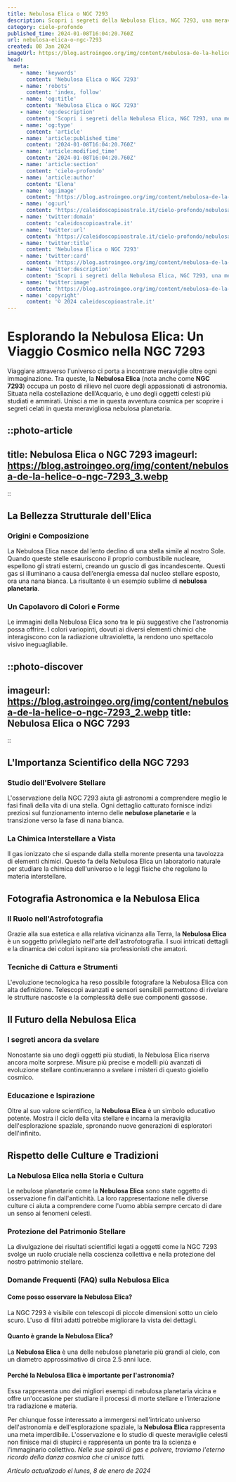 ```yaml
---
title: Nebulosa Elica o NGC 7293
description: Scopri i segreti della Nebulosa Elica, NGC 7293, una meraviglia celeste ricca di misteri e splendori astronomici. Esplora con noi!
category: cielo-profondo
published_time: 2024-01-08T16:04:20.760Z
url: nebulosa-elica-o-ngc-7293
created: 08 Jan 2024
imageUrl: https://blog.astroingeo.org/img/content/nebulosa-de-la-helice-o-ngc-7293_3.webp
head:
  meta:
    - name: 'keywords'
      content: 'Nebulosa Elica o NGC 7293'
    - name: 'robots'
      content: 'index, follow'
    - name: 'og:title'
      content: 'Nebulosa Elica o NGC 7293'
    - name: 'og:description'
      content: 'Scopri i segreti della Nebulosa Elica, NGC 7293, una meraviglia celeste ricca di misteri e splendori astronomici. Esplora con noi!'
    - name: 'og:type'
      content: 'article'
    - name: 'article:published_time'
      content: '2024-01-08T16:04:20.760Z'
    - name: 'article:modified_time'
      content: '2024-01-08T16:04:20.760Z'
    - name: 'article:section'
      content: 'cielo-profondo'
    - name: 'article:author'
      content: 'Elena'
    - name: 'og:image'
      content: 'https://blog.astroingeo.org/img/content/nebulosa-de-la-helice-o-ngc-7293_3.webp'
    - name: 'og:url'
      content: 'https://caleidoscopioastrale.it/cielo-profondo/nebulosa-elica-o-ngc-7293'
    - name: 'twitter:domain'
      content: 'caleidoscopioastrale.it'
    - name: 'twitter:url'
      content: 'https://caleidoscopioastrale.it/cielo-profondo/nebulosa-elica-o-ngc-7293'
    - name: 'twitter:title'
      content: 'Nebulosa Elica o NGC 7293'
    - name: 'twitter:card'
      content: 'https://blog.astroingeo.org/img/content/nebulosa-de-la-helice-o-ngc-7293_3.webp'
    - name: 'twitter:description'
      content: 'Scopri i segreti della Nebulosa Elica, NGC 7293, una meraviglia celeste ricca di misteri e splendori astronomici. Esplora con noi!'
    - name: 'twitter:image'
      content: 'https://blog.astroingeo.org/img/content/nebulosa-de-la-helice-o-ngc-7293_3.webp'
    - name: 'copyright'
      content: '© 2024 caleidoscopioastrale.it'
---
```

# Esplorando la Nebulosa Elica: Un Viaggio Cosmico nella NGC 7293

Viaggiare attraverso l'universo ci porta a incontrare meraviglie oltre ogni immaginazione. Tra queste, la **Nebulosa Elica** (nota anche come **NGC 7293**) occupa un posto di rilievo nel cuore degli appassionati di astronomia. Situata nella costellazione dell’Acquario, è uno degli oggetti celesti più studiati e ammirati. Unisci a me in questa avventura cosmica per scoprire i segreti celati in questa meravigliosa nebulosa planetaria.

::photo-article
---
title: Nebulosa Elica o NGC 7293
imageurl: https://blog.astroingeo.org/img/content/nebulosa-de-la-helice-o-ngc-7293_3.webp
---
::

## La Bellezza Strutturale dell'Elica

### Origini e Composizione
La Nebulosa Elica nasce dal lento declino di una stella simile al nostro Sole. Quando queste stelle esauriscono il proprio combustibile nucleare, espellono gli strati esterni, creando un guscio di gas incandescente. Questi gas si illuminano a causa dell’energia emessa dal nucleo stellare esposto, ora una nana bianca. La risultante è un esempio sublime di **nebulosa planetaria**.

### Un Capolavoro di Colori e Forme
Le immagini della Nebulosa Elica sono tra le più suggestive che l'astronomia possa offrire. I colori variopinti, dovuti ai diversi elementi chimici che interagiscono con la radiazione ultravioletta, la rendono uno spettacolo visivo ineguagliabile.

::photo-discover
---
imageurl: https://blog.astroingeo.org/img/content/nebulosa-de-la-helice-o-ngc-7293_2.webp
title: Nebulosa Elica o NGC 7293
---
::

## L'Importanza Scientifico della NGC 7293

### Studio dell'Evolvere Stellare
L'osservazione della NGC 7293 aiuta gli astronomi a comprendere meglio le fasi finali della vita di una stella. Ogni dettaglio catturato fornisce indizi preziosi sul funzionamento interno delle **nebulose planetarie** e la transizione verso la fase di nana bianca.

### La Chimica Interstellare a Vista
Il gas ionizzato che si espande dalla stella morente presenta una tavolozza di elementi chimici. Questo fa della Nebulosa Elica un laboratorio naturale per studiare la chimica dell'universo e le leggi fisiche che regolano la materia interstellare.

## Fotografia Astronomica e la Nebulosa Elica

### Il Ruolo nell'Astrofotografia
Grazie alla sua estetica e alla relativa vicinanza alla Terra, la **Nebulosa Elica** è un soggetto privilegiato nell'arte dell'astrofotografia. I suoi intricati dettagli e la dinamica dei colori ispirano sia professionisti che amatori.

### Tecniche di Cattura e Strumenti
L'evoluzione tecnologica ha reso possibile fotografare la Nebulosa Elica con alta definizione. Telescopi avanzati e sensori sensibili permettono di rivelare le strutture nascoste e la complessità delle sue componenti gassose.

## Il Futuro della Nebulosa Elica

### I segreti ancora da svelare
Nonostante sia uno degli oggetti più studiati, la Nebulosa Elica riserva ancora molte sorprese. Misure più precise e modelli più avanzati di evoluzione stellare continueranno a svelare i misteri di questo gioiello cosmico.

### Educazione e Ispirazione
Oltre al suo valore scientifico, la **Nebulosa Elica** è un simbolo educativo potente. Mostra il ciclo della vita stellare e incarna la meraviglia dell'esplorazione spaziale, spronando nuove generazioni di esploratori dell'infinito.

## Rispetto delle Culture e Tradizioni

### La Nebulosa Elica nella Storia e Cultura
Le nebulose planetarie come la **Nebulosa Elica** sono state oggetto di osservazione fin dall'antichità. La loro rappresentazione nelle diverse culture ci aiuta a comprendere come l'uomo abbia sempre cercato di dare un senso ai fenomeni celesti.

### Protezione del Patrimonio Stellare
La divulgazione dei risultati scientifici legati a oggetti come la NGC 7293 svolge un ruolo cruciale nella coscienza collettiva e nella protezione del nostro patrimonio stellare.

### **Domande Frequenti (FAQ) sulla Nebulosa Elica**

#### Come posso osservare la Nebulosa Elica?
La NGC 7293 è visibile con telescopi di piccole dimensioni sotto un cielo scuro. L'uso di filtri adatti potrebbe migliorare la vista dei dettagli.

#### Quanto è grande la Nebulosa Elica?
La **Nebulosa Elica** è una delle nebulose planetarie più grandi al cielo, con un diametro approssimativo di circa 2.5 anni luce.

#### Perché la Nebulosa Elica è importante per l'astronomia?
Essa rappresenta uno dei migliori esempi di nebulosa planetaria vicina e offre un'occasione per studiare il processi di morte stellare e l’interazione tra radiazione e materia.

Per chiunque fosse interessato a immergersi nell'intricato universo dell'astronomia e dell'esplorazione spaziale, la **Nebulosa Elica** rappresenta una meta imperdibile. L'osservazione e lo studio di queste meraviglie celesti non finisce mai di stupirci e rappresenta un ponte tra la scienza e l'immaginario collettivo. *Nelle sue spirali di gas e polvere, troviamo l'eterno ricordo della danza cosmica che ci unisce tutti.*

_Artículo actualizado el lunes, 8 de enero de 2024_